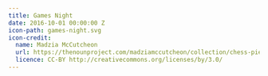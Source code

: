 ```yaml
---
title: Games Night
date: 2016-10-01 00:00:00 Z
icon-path: games-night.svg
icon-credit:
  name: Madzia McCutcheon
  url: https://thenounproject.com/madziamccutcheon/collection/chess-pieces/?oq=rook&cidx=1&i=112411
  licence: CC-BY http://creativecommons.org/licenses/by/3.0/
---
```


